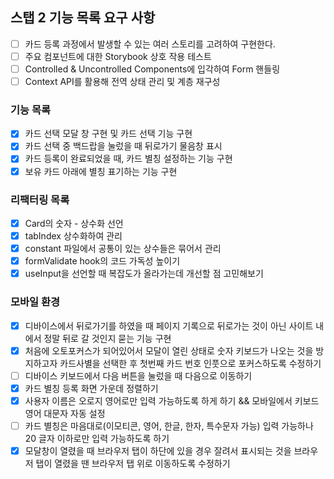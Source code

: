 ## 스탭 2 기능 목록 요구 사항

- [ ] 카드 등록 과정에서 발생할 수 있는 여러 스토리를 고려하여 구현한다.
- [ ] 주요 컴포넌트에 대한 Storybook 상호 작용 테스트
- [ ] Controlled & Uncontrolled Components에 입각하여 Form 핸들링
- [ ] Context API를 활용해 전역 상태 관리 및 계층 재구성

### 기능 목록

- [x] 카드 선택 모달 창 구현 및 카드 선택 기능 구현
- [x] 카드 선택 중 백드랍을 눌렀을 때 뒤로가기 물음창 표시
- [x] 카드 등록이 완료되었을 때, 카드 별칭 설정하는 기능 구현
- [x] 보유 카드 아래에 별칭 표기하는 기능 구현

### 리팩터링 목록

- [x] Card의 숫자 - 상수화 선언
- [x] tabIndex 상수화하여 관리
- [x] constant 파일에서 공통이 있는 상수들은 묶어서 관리
- [x] formValidate hook의 코드 가독성 높이기
- [x] useInput을 선언할 때 복잡도가 올라가는데 개선할 점 고민해보기

### 모바일 환경

- [x] 디바이스에서 뒤로가기를 하였을 때 페이지 기록으로 뒤로가는 것이 아닌 사이트 내에서 정말 뒤로 갈 것인지 묻는 기능 구현
- [x] 처음에 오토포커스가 되어있어서 모달이 열린 상태로 숫자 키보드가 나오는 것을 방지하고자 카드사별을 선택한 후 첫번째 카드 번호 인풋으로 포커스하도록 수정하기
- [ ] 디바이스 키보드에서 다음 버튼을 눌렀을 때 다음으로 이동하기
- [x] 카드 별칭 등록 화면 가운데 정렬하기
- [x] 사용자 이름은 오로지 영어로만 입력 가능하도록 하게 하기 && 모바일에서 키보드 영어 대문자 자동 설정
- [ ] 카드 별칭은 마음대로(이모티콘, 영어, 한글, 한자, 특수문자 가능) 입력 가능하나 20 글자 이하로만 입력 가능하도록 하기
- [x] 모달창이 열렸을 때 브라우저 탭이 하단에 있을 경우 잘려서 표시되는 것을 브라우저 탭이 열렸을 땐 브라우저 탭 위로 이동하도록 수정하기

<!--
- [ ] 404 페이지 신경쓰기
- [ ] 네트워크 환경 고려하여 online, offline에 따라 이벤트 설정하기
-->
